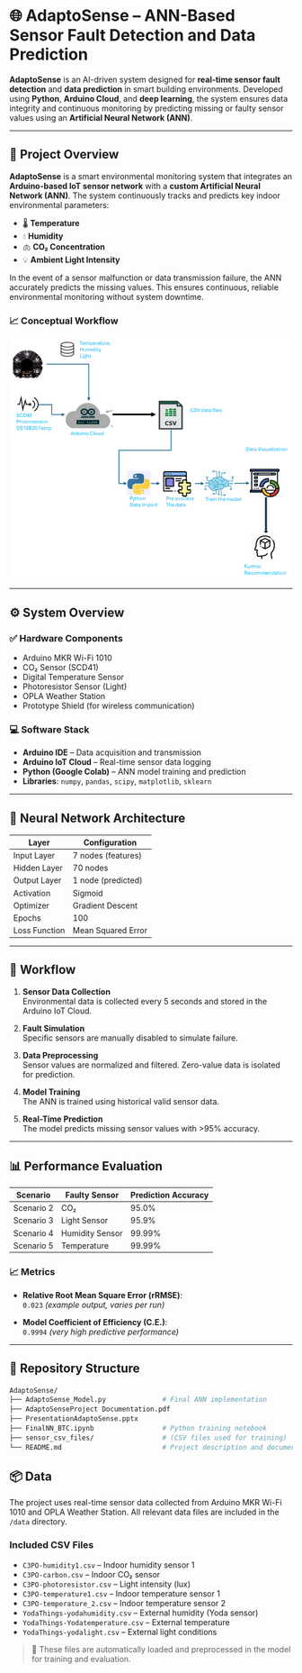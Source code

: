 # 🌐 AdaptoSense – ANN-Based Sensor Fault Detection and Data Prediction

**AdaptoSense** is an AI-driven system designed for **real-time sensor fault detection** and **data prediction** in smart building environments. Developed using **Python**, **Arduino Cloud**, and **deep learning**, the system ensures data integrity and continuous monitoring by predicting missing or faulty sensor values using an **Artificial Neural Network (ANN)**.

---
## 🧠 Project Overview

**AdaptoSense** is a smart environmental monitoring system that integrates an **Arduino-based IoT sensor network** with a **custom Artificial Neural Network (ANN)**. The system continuously tracks and predicts key indoor environmental parameters:

- 🌡️ **Temperature**
- 💧 **Humidity**
- 🫁 **CO₂ Concentration**
- 💡 **Ambient Light Intensity**

In the event of a sensor malfunction or data transmission failure, the ANN accurately predicts the missing values. This ensures continuous, reliable environmental monitoring without system downtime.

### 📈 Conceptual Workflow

![AdaptoSense Project](AdaptoSenseModel.png)

---

## ⚙️ System Overview

### ✅ Hardware Components
- Arduino MKR Wi-Fi 1010
- CO₂ Sensor (SCD41)
- Digital Temperature Sensor
- Photoresistor Sensor (Light)
- OPLA Weather Station
- Prototype Shield (for wireless communication)

### 💻 Software Stack
- **Arduino IDE** – Data acquisition and transmission
- **Arduino IoT Cloud** – Real-time sensor data logging
- **Python (Google Colab)** – ANN model training and prediction
- **Libraries**: `numpy`, `pandas`, `scipy`, `matplotlib`, `sklearn`

---

## 🧮 Neural Network Architecture

| Layer          | Configuration       |
|----------------|---------------------|
| Input Layer    | 7 nodes (features)  |
| Hidden Layer   | 70 nodes            |
| Output Layer   | 1 node (predicted)  |
| Activation     | Sigmoid             |
| Optimizer      | Gradient Descent    |
| Epochs         | 100                 |
| Loss Function  | Mean Squared Error  |

---

## 🔁 Workflow

1. **Sensor Data Collection**  
   Environmental data is collected every 5 seconds and stored in the Arduino IoT Cloud.

2. **Fault Simulation**  
   Specific sensors are manually disabled to simulate failure.

3. **Data Preprocessing**  
   Sensor values are normalized and filtered. Zero-value data is isolated for prediction.

4. **Model Training**  
   The ANN is trained using historical valid sensor data.

5. **Real-Time Prediction**  
   The model predicts missing sensor values with >95% accuracy.

---

## 📊 Performance Evaluation

| Scenario                     | Faulty Sensor   | Prediction Accuracy |
|-----------------------------|------------------|----------------------|
| Scenario 2                  | CO₂              | 95.0%                |
| Scenario 3                  | Light Sensor     | 95.9%                |
| Scenario 4                  | Humidity Sensor  | 99.99%               |
| Scenario 5                  | Temperature      | 99.99%               |

### 📈 Metrics
- **Relative Root Mean Square Error (rRMSE)**:  
  `0.023` *(example output, varies per run)*

- **Model Coefficient of Efficiency (C.E.)**:  
  `0.9994` *(very high predictive performance)*

---

## 📂 Repository Structure

```bash
AdaptoSense/
├── AdaptoSense_Model.py              # Final ANN implementation
├── AdaptoSenseProject Documentation.pdf
├── PresentationAdaptoSense.pptx
├── FinalNN_BTC.ipynb                 # Python training notebook
├── sensor_csv_files/                 # (CSV files used for training)
└── README.md                         # Project description and documentation

```

## 📦 Data

The project uses real-time sensor data collected from Arduino MKR Wi-Fi 1010 and OPLA Weather Station. All relevant data files are included in the `/data` directory.

### Included CSV Files
- `C3PO-humidity1.csv` – Indoor humidity sensor 1  
- `C3PO-carbon.csv` – Indoor CO₂ sensor  
- `C3PO-photoresistor.csv` – Light intensity (lux)  
- `C3PO-temperature1.csv` – Indoor temperature sensor 1  
- `C3PO-temperature_2.csv` – Indoor temperature sensor 2  
- `YodaThings-yodahumidity.csv` – External humidity (Yoda sensor)  
- `YodaThings-Yodatemperature.csv` – External temperature  
- `YodaThings-yodalight.csv` – External light conditions  

> 📁 These files are automatically loaded and preprocessed in the model for training and evaluation.
